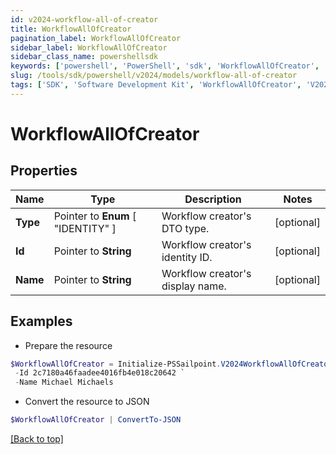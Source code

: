 ```yaml
---
id: v2024-workflow-all-of-creator
title: WorkflowAllOfCreator
pagination_label: WorkflowAllOfCreator
sidebar_label: WorkflowAllOfCreator
sidebar_class_name: powershellsdk
keywords: ['powershell', 'PowerShell', 'sdk', 'WorkflowAllOfCreator', 'V2024WorkflowAllOfCreator'] 
slug: /tools/sdk/powershell/v2024/models/workflow-all-of-creator
tags: ['SDK', 'Software Development Kit', 'WorkflowAllOfCreator', 'V2024WorkflowAllOfCreator']
---
```



# WorkflowAllOfCreator

## Properties

Name | Type | Description | Notes
------------ | ------------- | ------------- | -------------
**Type** |  Pointer to  **Enum** [  "IDENTITY" ] | Workflow creator's DTO type. | [optional] 
**Id** |  Pointer to **String** | Workflow creator's identity ID. | [optional] 
**Name** |  Pointer to **String** | Workflow creator's display name. | [optional] 

## Examples

- Prepare the resource
```powershell
$WorkflowAllOfCreator = Initialize-PSSailpoint.V2024WorkflowAllOfCreator  -Type IDENTITY `
 -Id 2c7180a46faadee4016fb4e018c20642 `
 -Name Michael Michaels
```

- Convert the resource to JSON
```powershell
$WorkflowAllOfCreator | ConvertTo-JSON
```


[[Back to top]](#) 

